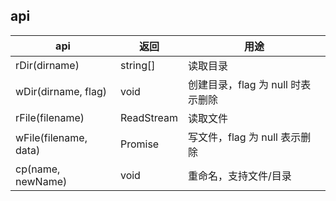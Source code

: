 ## api

| api                   | 返回       | 用途                              |
| --------------------- | ---------- | --------------------------------- |
| rDir(dirname)         | string[]   | 读取目录                          |
| wDir(dirname, flag)   | void       | 创建目录，flag 为 null 时表示删除 |
| rFile(filename)       | ReadStream | 读取文件                          |
| wFile(filename, data) | Promise    | 写文件，flag 为 null 表示删除     |
| cp(name, newName)     | void       | 重命名，支持文件/目录             |
